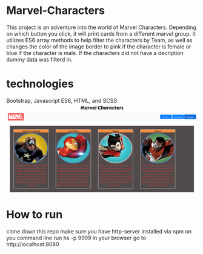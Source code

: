 # Marvel-Characters
 This project is an adventure into the world of Marvel Characters. Depending on which button you click, it will 
 print cards from a different marvel group. It utilizes ES6 array methods to help filter the characters by Team, as well as changes the color of the image border to pink if the character is female or blue if the character is male. If the characters did not have a decription dummy data was filterd in.
 # technologies
 Bootstrap, Javascript ES6, HTML, and SCSS 
![image](https://github.com/Dylan-Trevor-Rowe/Marvel-Characters2/blob/master/src/images/marvel%20README%202.png)
# How to run
clone down this repo
make sure you have http-server installed via npm
on you command line run hs -p 9999
in your browser go to http://localhost:8080
